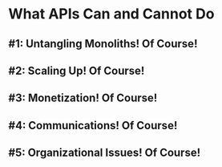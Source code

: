 # What APIs Can and Cannot Do

## #1: Untangling Monoliths! Of Course!

## #2: Scaling Up! Of Course!

## #3: Monetization! Of Course!

## #4: Communications! Of Course!

## #5: Organizational Issues! Of Course!
